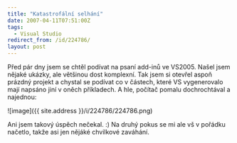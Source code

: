 ```yaml
---
title: "Katastrofální selhání"
date: 2007-04-11T07:51:00Z
tags:
  - Visual Studio
redirect_from: /id/224786/
layout: post
---
```

Před pár dny jsem se chtěl podívat na psaní add-inů ve VS2005. Našel jsem nějaké ukázky, ale většinou dost komplexní. Tak jsem si otevřel aspoň prázdný projekt a chystal se podívat co v částech, které VS vygenerovalo mají napsáno jiní v oněch příkladech. A hle, počítač pomalu dochrochtával a najednou:

![image]({{ site.address }}/i/224786/224786.png)

Ani jsem takový úspěch nečekal. :) Na druhý pokus se mi ale vš v pořádku načetlo, takže asi jen nějáké chvilkové zaváhání.